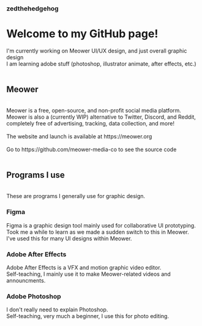 ### zedthehedgehog

<h1>Welcome to my GitHub page!</h1>
I'm currently working on Meower UI/UX design, and just overall graphic design<br>
I am learning adobe stuff (photoshop, illustrator animate, after effects, etc.)<br>
<br><h2>Meower<br></h2><img style="filter: brightness(100);" src="https://camo.githubusercontent.com/d994e4dccc2e603be23b9689b45428463aa171903ee60acb81c75bc83c4a4214/68747470733a2f2f6d656f7765722e6f72672f6173736574732f6c6f676f2e737667"><br>Meower is a free, open-source, and non-profit social media platform. Meower is also a (currently WIP) alternative to Twitter, Discord, and Reddit, completely free of advertising, tracking, data collection, and more! <br><br>The website and launch is available at https://meower.org<br><br>Go to https://github.com/meower-media-co to see the source code
<br><br>
<h2>Programs I use</h2>
<br>
These are programs I generally use for graphic design.

<h3>Figma</h3>
Figma is a graphic design tool mainly used for collaborative UI prototyping.<br>
Took me a while to learn as we made a sudden switch to this in Meower.<br>
I've used this for many UI designs within Meower.<br>

<h3>Adobe After Effects</h3>
Adobe After Effects is a VFX and motion graphic video editor.<br>
Self-teaching, I mainly use it to make Meower-related videos and announcments.<br>

<h3>Adobe Photoshop</h3>
I don't really need to explain Photoshop.<br>
Self-teaching, very much a beginner, I use this for photo editing.
